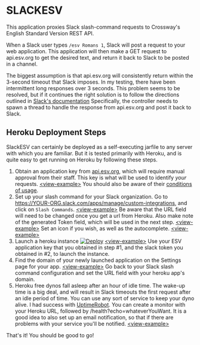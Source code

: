 # SLACKESV
This application proxies Slack slash-command requests to Crossway's English Standard Version REST API.

When a Slack user types `/esv Romans 1`, Slack will post a request to your web application. This application will
then make a GET request to api.esv.org to get the desired text, and return it back to Slack to be posted in a channel.

The biggest assumption is that api.esv.org will consistently return within the 3-second timeout that Slack
imposes. In my testing, there have been intermittent long responses over 3 seconds. This problem seems to be
resolved, but if it continues the right solution is to follow the directions outlined in
[Slack's documentation](https://api.slack.com/slash-commands#delayed_responses_and_multiple_responses)
Specifically, the controller needs to spawn a thread to handle the response from api.esv.org and post it back 
to Slack.

## Heroku Deployment Steps
SlackESV can certainly be deployed as a self-executing jarfile to any server with which you are familiar. But
it is tested primarily with Heroku, and is quite easy to get running on Heroku by following these steps.
1) Obtain an application key from [api.esv.org](https://api.esv.org/account/create-application/), which
will require manual approval from their staff. This key is what will be used to identify *your* requests.
[\<view-example\>](https://raw.githubusercontent.com/jonhewz/SlackESV/blob/master/markdown/images/create-esv-application.png)
You should also be aware of their [conditions of usage](https://api.esv.org/#conditions).
2) Set up your slash command for your Slack organization. Go to 
https://YOUR-ORG.slack.com/apps/manage/custom-integrations, and click on `Slash Commands`.
[\<view-example\>](https://raw.githubusercontent.com/jonhewz/SlackESV/blob/master/markdown/images/slack-add-configuration)
Be aware that the URL field will need to be changed once you get a url from Heroku. Also make note of the
generated Token field, which will be used in the next step.
[\<view-example\>](https://raw.githubusercontent.com/jonhewz/SlackESV/blob/master/markdown/images/slack-integration-settings.png)
Set an icon if you wish, as well as the autocomplete.
[\<view-example\>](https://raw.githubusercontent.com/jonhewz/SlackESV/blob/master/markdown/images/slack-autocomplete.png)
3) Launch a heroku instance [![Deploy](https://www.herokucdn.com/deploy/button.svg)](https://heroku.com/deploy)
[\<view-example\>](https://raw.githubusercontent.com/jonhewz/SlackESV/blob/master/markdown/images/heroku-launch.png)
Use your ESV application key that you obtained in step #1, and the slack token you obtained in #2, 
to launch the instance.
4) Find the domain of your newly launched application on the Settings page for your app.
[\<view-example\>](https://raw.githubusercontent.com/jonhewz/SlackESV/blob/master/markdown/images/heroku-domain.png)
Go back to your Slack slash command configuration and set the URL field with your heroku app's domain.
5) Heroku free dynos fall asleep after an hour of idle time. The wake-up time is a big deal, and will 
result in Slack timeouts the first request after an idle period of time. You can use any sort of 
service to keep your dyno alive. I had success with [UptimeRobot](https://uptimerobot.com). You can create 
a monitor with your Heroku URL, followed by /health?echo=whateverYouWant. It is a good idea to also set 
up an email notification, so that if there are problems with your service you'll be notified.
[\<view-example\>](https://raw.githubusercontent.com/jonhewz/SlackESV/blob/master/markdown/images/uptime-robot.png)

That's it! You should be good to go!